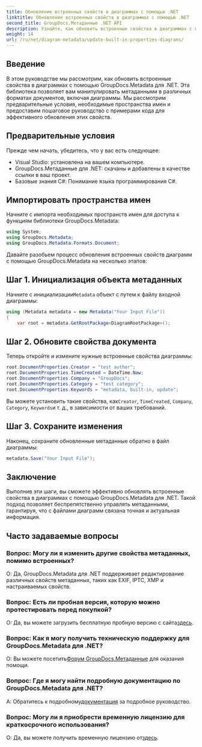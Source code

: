 ```yaml
---
title: Обновление встроенных свойств в диаграммах с помощью .NET
linktitle: Обновление встроенных свойств в диаграммах с помощью .NET
second_title: GroupDocs.Метаданные .NET API
description: Узнайте, как обновить встроенные свойства в диаграммах с помощью GroupDocs.Metadata для .NET. Легко изменяйте метаданные с помощью примеров кода.
weight: 14
url: /ru/net/diagram-metadata/update-built-in-properties-diagrams/
---
```

## Введение
В этом руководстве мы рассмотрим, как обновить встроенные свойства в диаграммах с помощью GroupDocs.Metadata для .NET. Эта библиотека позволяет вам манипулировать метаданными в различных форматах документов, включая диаграммы. Мы рассмотрим предварительные условия, необходимые пространства имен и предоставим пошаговое руководство с примерами кода для эффективного обновления этих свойств.

## Предварительные условия

Прежде чем начать, убедитесь, что у вас есть следующее:

- Visual Studio: установлена на вашем компьютере.
- GroupDocs.Метаданные для .NET: скачаны и добавлены в качестве ссылки в ваш проект.
- Базовые знания C#: Понимание языка программирования C#.

## Импортировать пространства имен

Начните с импорта необходимых пространств имен для доступа к функциям библиотеки GroupDocs.Metadata:

```csharp
using System;
using GroupDocs.Metadata;
using GroupDocs.Metadata.Formats.Document;
```

Давайте разобьем процесс обновления встроенных свойств диаграмм с помощью GroupDocs.Metadata на несколько этапов:

## Шаг 1. Инициализация объекта метаданных

 Начните с инициализации`Metadata` объект с путем к файлу входной диаграммы:

```csharp
using (Metadata metadata = new Metadata("Your Input File"))
{
    var root = metadata.GetRootPackage<DiagramRootPackage>();
```

## Шаг 2. Обновите свойства документа

Теперь откройте и измените нужные встроенные свойства диаграммы:

```csharp
root.DocumentProperties.Creator = "test author";
root.DocumentProperties.TimeCreated = DateTime.Now;
root.DocumentProperties.Company = "GroupDocs";
root.DocumentProperties.Category = "test category";
root.DocumentProperties.Keywords = "metadata, built-in, update";
```

 Вы можете установить такие свойства, как`Creator`, `TimeCreated`, `Company`, `Category`, `Keywords`и т. д., в зависимости от ваших требований.

## Шаг 3. Сохраните изменения

Наконец, сохраните обновленные метаданные обратно в файл диаграммы:

```csharp
metadata.Save("Your Input File");
```

## Заключение

Выполнив эти шаги, вы сможете эффективно обновлять встроенные свойства в диаграммах с помощью GroupDocs.Metadata для .NET. Такой подход позволяет беспрепятственно управлять метаданными, гарантируя, что с файлами диаграмм связана точная и актуальная информация.


## Часто задаваемые вопросы

### Вопрос: Могу ли я изменить другие свойства метаданных, помимо встроенных?
О: Да, GroupDocs.Metadata для .NET поддерживает редактирование различных свойств метаданных, таких как EXIF, IPTC, XMP и настраиваемых свойств.

### Вопрос: Есть ли пробная версия, которую можно протестировать перед покупкой?
 О: Да, вы можете загрузить бесплатную пробную версию с сайта[здесь](https://releases.groupdocs.com/).

### Вопрос: Как я могу получить техническую поддержку для GroupDocs.Metadata для .NET?
 О: Вы можете посетить[Форум GroupDocs.Метаданные](https://forum.groupdocs.com/c/metadata/14) для оказания помощи.

### Вопрос: Где я могу найти подробную документацию по GroupDocs.Metadata для .NET?
 A: Обратитесь к подробному[документация](https://tutorials.groupdocs.com/metadata/net/) за подробное руководство.

### Вопрос: Могу ли я приобрести временную лицензию для краткосрочного использования?
 О: Да, вы можете получить временную лицензию от[здесь](https://purchase.groupdocs.com/temporary-license/).
